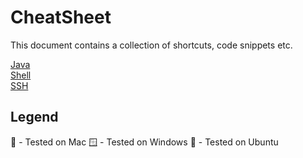 # CheatSheet

This document contains a collection of shortcuts, code snippets etc.

[Java](/java)  
[Shell](/shell)  
[SSH](/ssh)  

## Legend

🍎 - Tested on Mac
🪟 - Tested on Windows
🐧 - Tested on Ubuntu
